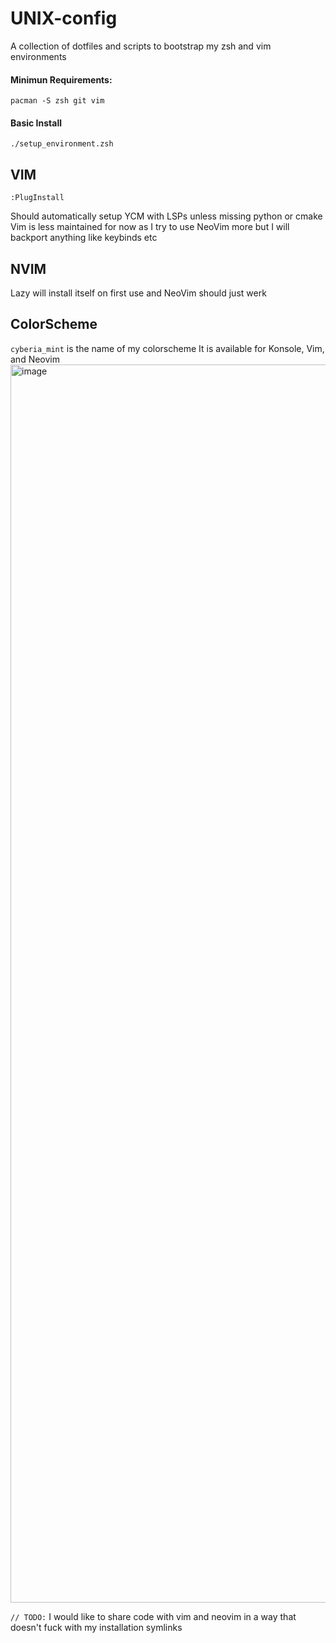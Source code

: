 # UNIX-config

A collection of dotfiles and scripts to bootstrap my zsh and vim environments

#### Minimun Requirements:
`pacman -S zsh git vim`

#### Basic Install 
`./setup_environment.zsh`

## VIM
`:PlugInstall`

Should automatically setup YCM with LSPs unless missing python or cmake
Vim is less maintained for now as I try to use NeoVim more but I will backport 
anything like keybinds etc

## NVIM
Lazy will install itself on first use and NeoVim should just werk

## ColorScheme
`cyberia_mint` is the name of my colorscheme
It is available for Konsole, Vim, and Neovim
<img width="2149" height="1981" alt="image" src="https://github.com/user-attachments/assets/c76f2a64-bdb2-4127-a1be-3f52257d8e2e" />


`// TODO:` I would like to share code with vim and neovim in a way that doesn't fuck with my installation symlinks
